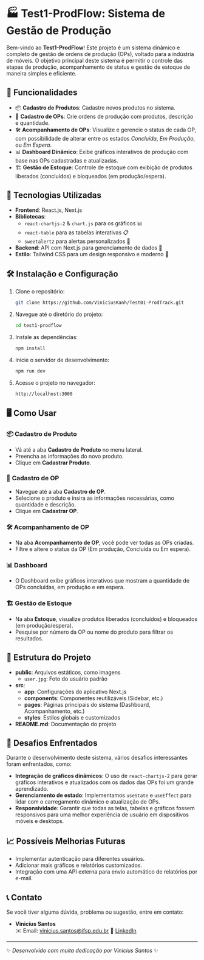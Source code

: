 # 🏭 **Test1-ProdFlow: Sistema de Gestão de Produção**

Bem-vindo ao **Test1-ProdFlow**! Este projeto é um sistema dinâmico e completo de gestão de ordens de produção (OPs), voltado para a indústria de móveis. O objetivo principal deste sistema é permitir o controle das etapas de produção, acompanhamento de status e gestão de estoque de maneira simples e eficiente.

## 🚀 **Funcionalidades**
- 📦 **Cadastro de Produtos**: Cadastre novos produtos no sistema.
- 📝 **Cadastro de OPs**: Crie ordens de produção com produtos, descrição e quantidade.
- 🛠️ **Acompanhamento de OPs**: Visualize e gerencie o status de cada OP, com possibilidade de alterar entre os estados _Concluída_, _Em Produção_, ou _Em Espera_.
- 📊 **Dashboard Dinâmico**: Exibe gráficos interativos de produção com base nas OPs cadastradas e atualizadas.
- 🏗️ **Gestão de Estoque**: Controle de estoque com exibição de produtos liberados (concluídos) e bloqueados (em produção/espera).

## 🔧 **Tecnologias Utilizadas**
- **Frontend**: React.js, Next.js
- **Bibliotecas**: 
  - `react-chartjs-2` & `chart.js` para os gráficos 📊
  - `react-table` para as tabelas interativas 📋
  - `sweetalert2` para alertas personalizados 💬
- **Backend**: API com Next.js para gerenciamento de dados 📡
- **Estilo**: Tailwind CSS para um design responsivo e moderno 💅

## 🛠️ **Instalação e Configuração**

1. Clone o repositório:
    ```bash
    git clone https://github.com/ViniciusKanh/Test01-ProdTrack.git
    ```

2. Navegue até o diretório do projeto:
    ```bash
    cd test1-prodflow
    ```

3. Instale as dependências:
    ```bash
    npm install
    ```

4. Inicie o servidor de desenvolvimento:
    ```bash
    npm run dev
    ```

5. Acesse o projeto no navegador:
    ```
    http://localhost:3000
    ```

## 🖥️ **Como Usar**

### 📦 **Cadastro de Produto**
- Vá até a aba **Cadastro de Produto** no menu lateral.
- Preencha as informações do novo produto.
- Clique em **Cadastrar Produto**.

### 📝 **Cadastro de OP**
- Navegue até a aba **Cadastro de OP**.
- Selecione o produto e insira as informações necessárias, como quantidade e descrição.
- Clique em **Cadastrar OP**.

### 🛠️ **Acompanhamento de OP**
- Na aba **Acompanhamento de OP**, você pode ver todas as OPs criadas.
- Filtre e altere o status da OP (Em produção, Concluída ou Em espera).

### 📊 **Dashboard**
- O Dashboard exibe gráficos interativos que mostram a quantidade de OPs concluídas, em produção e em espera.

### 🏗️ **Gestão de Estoque**
- Na aba **Estoque**, visualize produtos liberados (concluídos) e bloqueados (em produção/espera).
- Pesquise por número da OP ou nome do produto para filtrar os resultados.

## 📂 **Estrutura do Projeto**

- **public**: Arquivos estáticos, como imagens
  - `user.jpg`: Foto do usuário padrão
- **src**:
  - **app**: Configurações do aplicativo Next.js
  - **components**: Componentes reutilizáveis (Sidebar, etc.)
  - **pages**: Páginas principais do sistema (Dashboard, Acompanhamento, etc.)
  - **styles**: Estilos globais e customizados
- **README.md**: Documentação do projeto



## 🎯 **Desafios Enfrentados**
Durante o desenvolvimento deste sistema, vários desafios interessantes foram enfrentados, como:

- **Integração de gráficos dinâmicos**: O uso de `react-chartjs-2` para gerar gráficos interativos e atualizados com os dados das OPs foi um grande aprendizado.
- **Gerenciamento de estado**: Implementamos `useState` e `useEffect` para lidar com o carregamento dinâmico e atualização de OPs.
- **Responsividade**: Garantir que todas as telas, tabelas e gráficos fossem responsivos para uma melhor experiência de usuário em dispositivos móveis e desktops.

## 📈 **Possíveis Melhorias Futuras**
- Implementar autenticação para diferentes usuários.
- Adicionar mais gráficos e relatórios customizados.
- Integração com uma API externa para envio automático de relatórios por e-mail.

## 📞 **Contato**
Se você tiver alguma dúvida, problema ou sugestão, entre em contato:

- **Vinicius Santos**  
  ✉️ Email: vinicius.santos@ifsp.edu.br
  🔗 [LinkedIn](https://www.linkedin.com/in/vinicius-souza-santoss/)  

---

✨ _Desenvolvido com muita dedicação por Vinicius Santos_ ✨

